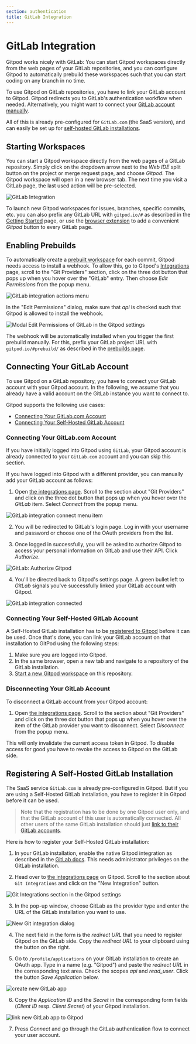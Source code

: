 ```yaml
---
section: authentication
title: GitLab Integration
---
```


<script context="module">
  export const prerender = true;
</script>

# GitLab Integration

Gitpod works nicely with GitLab: You can start Gitpod workspaces directly from the web pages of your GitLab repositories, and you can configure Gitpod to automatically prebuild these workspaces such that you can start coding on any branch in no time.

To use Gitpod on GitLab repositories, you have to link your GitLab account to Gitpod. Gitpod redirects you to GitLab's authentication workflow when needed. Alternatively, you might want to connect your [GitLab account manually](#connecting-your-gitlab-account).

All of this is already pre-configured for `GitLab.com` (the SaaS version), and can easily be set up for [self-hosted GitLab installations](#registering-a-self-hosted-gitlab-installation).

## Starting Workspaces

You can start a Gitpod workspace directly from the web pages of a GitLab repository. Simply click on the dropdown arrow next to the _Web IDE_ split button on the project or merge request page, and choose _Gitpod_. The Gitpod workspace will open in a new browser tab. The next time you visit a GitLab page, the last used action will be pre-selected.

![GitLab Integration](../../../static/images/docs/beta/integrations/gitpod-button-project-page.png)

To launch new Gitpod workspaces for issues, branches, specific commits, etc. you can also prefix any GitLab URL with `gitpod.io/#` as described in the [Getting Started](/docs/getting-started) page, or use the [browser extension](/docs/browser-extension) to add a convenient _Gitpod_ button to every GitLab page.

## Enabling Prebuilds

To automatically create a [prebuilt workspace](/docs/prebuilds) for each commit, Gitpod needs access to install a webhook. To allow this, go to Gitpod's [Integrations](https://gitpod.io/integrations/) page, scroll to the "Git Providers" section, click on the three dot button that pops up when you hover over the "GitLab" entry. Then choose _Edit Permissions_ from the popup menu.

![GitLab integration actions menu](../../../static/images/docs/beta/integrations/gitlab-integration-actions-menu.png)

In the "Edit Permissions" dialog, make sure that _api_ is checked such that Gitpod is allowed to install the webhook.

![Modal Edit Permissions of GitLab in the Gitpod settings](../../../static/images/docs/beta/integrations/edit-permissions.png)

The webhook will be automatically installed when you trigger the first prebuild manually. For this, prefix your GitLab project URL with `gitpod.io/#prebuild/` as described in the [prebuilds page](/docs/prebuilds#on-gitlab-and-bitbucket).

## Connecting Your GitLab Account

To use Gitpod on a GitLab repository, you have to connect your GitLab account with your Gitpod account. In the following, we assume that you already have a valid account on the GitLab instance you want to connect to.

Gitpod supports the following use cases:

- [Connecting Your GitLab.com Account](#connecting-your-gitlabcom-account)
- [Connecting Your Self-Hosted GitLab Account](#connecting-your-self-hosted-gitlab-account)

### Connecting Your GitLab.com Account

If you have initially logged into Gitpod using `GitLab`, your Gitpod account is already connected to your `GitLab.com` account and you can skip this section.

If you have logged into Gitpod with a different provider, you can manually add your GitLab account as follows:

1. Open [the integrations page](https://gitpod.io/integrations/). Scroll to the section about "Git Providers" and click on the three dot button that pops up when you hover over the _GitLab_ item. Select _Connect_ from the popup menu.

![GitLab integration connect menu item](../../../static/images/docs/beta/integrations/gitlab-integration-connect-menu-item.png)

2. You will be redirected to GitLab's login page. Log in with your username and password or choose one of the OAuth providers from the list.

3. Once logged in successfully, you will be asked to authorize Gitpod to access your personal information on GitLab and use their API. Click _Authorize_.

![GitLab: Authorize Gitpod](../../../static/images/docs/beta/integrations/authorize-gitpod.png)

4. You'll be directed back to Gitpod's settings page. A green bullet left to _GitLab_ signals you've successfully linked your GitLab account with Gitpod.

![GitLab integration connected](../../../static/images/docs/beta/integrations/gitlab-integration-connected.png)

### Connecting Your Self-Hosted GitLab Account

A Self-Hosted GitLab installation has to be [registered to Gitpod](#registering-a-self-hosted-gitlab-installation) before it can be used. Once that's done, you can link your GitLab account on that installation to GitPod using the following steps:

1. Make sure you are logged into Gitpod.
2. In the same browser, open a new tab and navigate to a repository of the GitLab installation.
3. [Start a new Gitpod workspace](#starting-workspaces) on this repository.

### Disconnecting Your GitLab Account

To disconnect a GitLab account from your Gitpod account:

1. Open [the integrations page](https://gitpod.io/integrations/). Scroll to the section about "Git Providers" and click on the three dot button that pops up when you hover over the item of the GitLab provider you want to disconnect. Select _Disconnect_ from the popup menu.

This will only invalidate the current access token in Gitpod. To disable access for good you have to revoke the access to Gitpod on the GitLab side.

## Registering A Self-Hosted GitLab Installation

The SaaS service `GitLab.com` is already pre-configured in Gitpod. But if you are using a Self-Hosted GitLab installation, you have to register it in Gitpod before it can be used.

> Note that the registration has to be done by one Gitpod user only, and that the GitLab account of this user is automatically connected. All other users of the same GitLab installation should just [link to their GitLab accounts](#connecting-your-self-hosted-gitlab-account).

Here is how to register your Self-Hosted GitLab installation:

1. In your GitLab installation, enable the native Gitpod integration as described in the [GitLab docs](https://docs.gitlab.com/ce/integration/gitpod.html). This needs administrator privileges on the GitLab installation.

2. Head over to [the integrations page](https://gitpod.io/integrations/) on Gitpod. Scroll to the section about `Git Integrations` and click on the "New Integration" button.

![Git Integrations section in the Gitpod settings](../../../static/images/docs/beta/integrations/git-integrations.png)

3. In the pop-up window, choose GitLab as the provider type and enter the URL of the GitLab installation you want to use.

![New Git integration dialog](../../../static/images/docs/beta/integrations/new-git-integration.png)

4. The next field in the form is the _redirect URL_ that you need to register Gitpod on the GitLab side. Copy the _redirect URL_ to your clipboard using the button on the right.

5. Go to `/profile/applications` on your GitLab installation to create an OAuth app. Type in a name (e.g. "Gitpod") and paste the _redirect URL_ in the corresponding text area. Check the scopes _api_ and _read_user_. Click the button _Save Application_ below.

<img alt="create new GitLab app" src="https://user-images.githubusercontent.com/372735/91146315-04abe800-e6b7-11ea-87ff-e61f5a87861f.png">

6. Copy the _Application ID_ and the _Secret_ in the corresponding form fields (_Client ID_ resp. _Client Secret_) of your Gitpod installation.

<img alt="link new GitLab app to Gitpod" src="https://user-images.githubusercontent.com/372735/91142160-9f54f880-e6b0-11ea-8436-6a9c8bc67d9f.png">

7. Press _Connect_ and go through the GitLab authentication flow to connect your user account.
